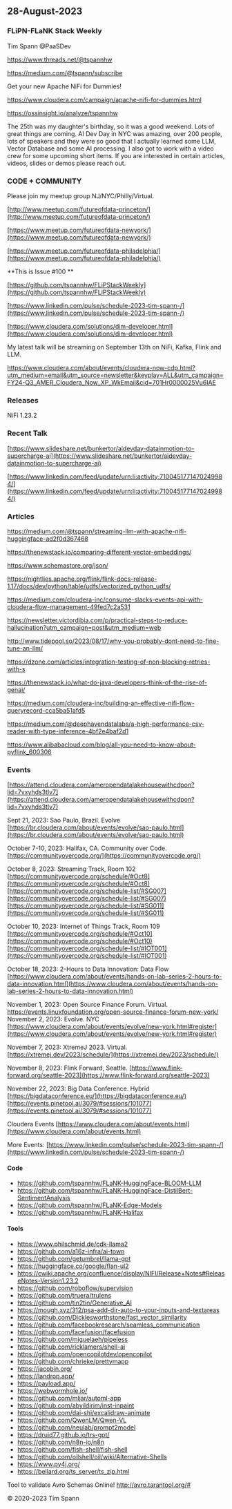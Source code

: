 ## 28-August-2023

### FLiPN-FLaNK Stack Weekly

Tim Spann @PaaSDev

https://www.threads.net/@tspannhw

https://medium.com/@tspann/subscribe

Get your new Apache NiFi for Dummies!

https://www.cloudera.com/campaign/apache-nifi-for-dummies.html

https://ossinsight.io/analyze/tspannhw

The 25th was my daughter's birthday, so it was a good weekend.   Lots of great things are coming.  AI Dev Day in NYC was amazing, over 200 people, lots of speakers and they were so good that I actually learned some LLM, Vector Database and some AI processing.   I also got to work with a video crew for some upcoming short items.   If you are interested in certain articles, videos, slides or demos please reach out.


### CODE + COMMUNITY

Please join my meetup group NJ/NYC/Philly/Virtual. 

[http://www.meetup.com/futureofdata-princeton/](http://www.meetup.com/futureofdata-princeton/)

[https://www.meetup.com/futureofdata-newyork/](https://www.meetup.com/futureofdata-newyork/)

[https://www.meetup.com/futureofdata-philadelphia/](https://www.meetup.com/futureofdata-philadelphia/)


**This is Issue #100 **

[https://github.com/tspannhw/FLiPStackWeekly](https://github.com/tspannhw/FLiPStackWeekly)

[https://www.linkedin.com/pulse/schedule-2023-tim-spann-/](https://www.linkedin.com/pulse/schedule-2023-tim-spann-/)

[https://www.cloudera.com/solutions/dim-developer.html](https://www.cloudera.com/solutions/dim-developer.html)


My latest talk will be streaming on September 13th on NiFi, Kafka, Flink and LLM.

https://www.cloudera.com/about/events/cloudera-now-cdp.html?utm_medium=email&utm_source=newsletter&keyplay=ALL&utm_campaign=FY24-Q3_AMER_Cloudera_Now_XP_WkEmail&cid=701Hr0000025Vu6IAE

### Releases

NiFi 1.23.2

### Recent Talk

[https://www.slideshare.net/bunkertor/aidevday-datainmotion-to-supercharge-ai](https://www.slideshare.net/bunkertor/aidevday-datainmotion-to-supercharge-ai)

[https://www.linkedin.com/feed/update/urn:li:activity:7100451771470249984/](https://www.linkedin.com/feed/update/urn:li:activity:7100451771470249984/)



### Articles

https://medium.com/@tspann/streaming-llm-with-apache-nifi-huggingface-ad2f0d367468

https://thenewstack.io/comparing-different-vector-embeddings/

https://www.schemastore.org/json/

https://nightlies.apache.org/flink/flink-docs-release-1.17/docs/dev/python/table/udfs/vectorized_python_udfs/

https://medium.com/cloudera-inc/consume-slacks-events-api-with-cloudera-flow-management-49fed7c2a531

https://newsletter.victordibia.com/p/practical-steps-to-reduce-hallucination?utm_campaign=post&utm_medium=web

http://www.tidepool.so/2023/08/17/why-you-probably-dont-need-to-fine-tune-an-llm/

https://dzone.com/articles/integration-testing-of-non-blocking-retries-with-s

https://thenewstack.io/what-do-java-developers-think-of-the-rise-of-genai/

https://medium.com/cloudera-inc/building-an-effective-nifi-flow-queryrecord-cca5ba51afd5

https://medium.com/@deephavendatalabs/a-high-performance-csv-reader-with-type-inference-4bf2e4baf2d1

https://www.alibabacloud.com/blog/all-you-need-to-know-about-pyflink_600306


### Events

[https://attend.cloudera.com/ameropendatalakehousewithcdpon?lid=7vxyhds3tlv7](https://attend.cloudera.com/ameropendatalakehousewithcdpon?lid=7vxyhds3tlv7)


Sept 21, 2023:  Sao Paulo, Brazil.   Evolve
[https://br.cloudera.com/about/events/evolve/sao-paulo.html](https://br.cloudera.com/about/events/evolve/sao-paulo.html)

October 7-10, 2023:  Halifax, CA.   Community over Code.
[https://communityovercode.org/](https://communityovercode.org/)

October 8, 2023:  Streaming Track, Room 102
[https://communityovercode.org/schedule/#Oct8](https://communityovercode.org/schedule/#Oct8)
[https://communityovercode.org/schedule-list/#SG007](https://communityovercode.org/schedule-list/#SG007)
[https://communityovercode.org/schedule-list/#SG011](https://communityovercode.org/schedule-list/#SG011)

October 10, 2023:  Internet of Things Track, Room 109
[https://communityovercode.org/schedule/#Oct10](https://communityovercode.org/schedule/#Oct10)
[https://communityovercode.org/schedule-list/#IOT001](https://communityovercode.org/schedule-list/#IOT001)

October 18, 2023:  2-Hours to Data Innovation:   Data Flow
[https://www.cloudera.com/about/events/hands-on-lab-series-2-hours-to-data-innovation.html](https://www.cloudera.com/about/events/hands-on-lab-series-2-hours-to-data-innovation.html)

November 1, 2023: Open Source Finance Forum.  Virtual.
[https://events.linuxfoundation.org/open-source-finance-forum-new-york/
](https://events.linuxfoundation.org/open-source-finance-forum-new-york/
)
November 2, 2023:  Evolve. NYC
[https://www.cloudera.com/about/events/evolve/new-york.html#register](https://www.cloudera.com/about/events/evolve/new-york.html#register)

November 7, 2023: XtremeJ 2023. Virtual.
[https://xtremej.dev/2023/schedule/](https://xtremej.dev/2023/schedule/)

November 8, 2023: Flink Forward, Seattle.
[https://www.flink-forward.org/seattle-2023](https://www.flink-forward.org/seattle-2023)

November 22, 2023: Big Data Conference.   Hybrid  
[https://bigdataconference.eu/](https://bigdataconference.eu/)
[https://events.pinetool.ai/3079/#sessions/101077](https://events.pinetool.ai/3079/#sessions/101077)

Cloudera Events
[https://www.cloudera.com/about/events.html](https://www.cloudera.com/about/events.html)

More Events:
[https://www.linkedin.com/pulse/schedule-2023-tim-spann-/](https://www.linkedin.com/pulse/schedule-2023-tim-spann-/)


#### Code

* https://github.com/tspannhw/FLaNK-HuggingFace-BLOOM-LLM
* https://github.com/tspannhw/FLaNK-HuggingFace-DistilBert-SentimentAnalysis
* https://github.com/tspannhw/FLaNK-Edge-Models
* https://github.com/tspannhw/FLaNK-Halifax
  
#### Tools

*  https://www.philschmid.de/cdk-llama2
*  https://github.com/a16z-infra/ai-town
*  https://github.com/getumbrel/llama-gpt
*  https://huggingface.co/google/flan-ul2
*  https://cwiki.apache.org/confluence/display/NIFI/Release+Notes#ReleaseNotes-Version1.23.2
*  https://github.com/roboflow/supervision
*  https://github.com/truera/trulens
*  https://github.com/tin2tin/Generative_AI
*  https://mough.xyz/312/psa-add-dir-auto-to-your-inputs-and-textareas
*  https://github.com/Dicklesworthstone/fast_vector_similarity
*  https://github.com/facebookresearch/seamless_communication
*  https://github.com/facefusion/facefusion
*  https://github.com/miguelaeh/pipeless
*  https://github.com/ricklamers/shell-ai
*  https://github.com/opencopilotdev/opencopilot
*  https://github.com/chrieke/prettymapp
*  https://jacobin.org/
*  https://landrop.app/
*  https://payload.app/
*  https://webwormhole.io/
*  https://github.com/mljar/automl-app
*  https://github.com/abyildirim/inst-inpaint
*  https://github.com/dai-shi/excalidraw-animate
*  https://github.com/QwenLM/Qwen-VL
*  https://github.com/neulab/prompt2model
*  https://druid77.github.io/trs-gpt/
*  https://github.com/n8n-io/n8n
*  https://github.com/fish-shell/fish-shell
*  https://github.com/oilshell/oil/wiki/Alternative-Shells
*  https://www.py4j.org/
*  https://bellard.org/ts_server/ts_zip.html


Tool to validate Avro Schemas Online!
http://avro.tarantool.org/#

&copy; 2020-2023 Tim Spann
